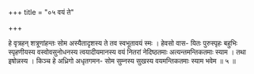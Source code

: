 +++
title = "०५ वयं ते"

+++

हे वृत्रहन् शत्रूणांहन्तः सोम अस्यैतादृशस्य ते तव स्वभूतावयं स्मः । हेवसो वास- यितः पुरुस्पृहः बहुभिः स्पृहणीयस्य वस्वोवसुनोधनस्य त्वयादीयमानस्य वयं नितरां नेदिष्ठतमाः अत्यन्तमन्तिकतमाः स्याम । तथा इषोन्नस्य । किञ्च हे अध्रिगो अधृतगमन- सोम सुम्नस्य सुखस्य वयमन्तिकतमाः स्याम भवेम ॥ ५ ॥